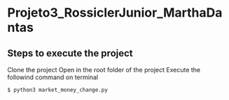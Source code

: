 # Projeto3_RossiclerJunior_MarthaDantas


## Steps to execute the project
Clone the project
Open in the root folder of the project
Execute the followind command on terminal
```console
$ python3 market_money_change.py
```